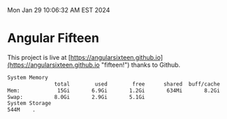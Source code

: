 Mon Jan 29 10:06:32 AM EST 2024

# Angular Fifteen


This project is live at [https://angularsixteen.github.io](https://angularsixteen.github.io "fifteen!") thanks to Github.

```bash
System Memory
               total        used        free      shared  buff/cache   available
Mem:            15Gi       6.9Gi       1.2Gi       634Mi       8.2Gi       8.4Gi
Swap:          8.0Gi       2.9Gi       5.1Gi
System Storage
544M	.
